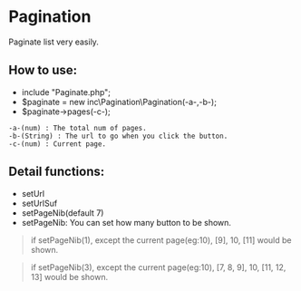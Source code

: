 # Pagination
Paginate list very easily.

## How to use:

 + include "Paginate.php";
 + $paginate = new inc\Pagination\Pagination(-a-,-b-);
 + $paginate->pages(-c-);

```
-a-(num) : The total num of pages.
-b-(String) : The url to go when you click the button.
-c-(num) : Current page.
```

## Detail functions:

 + setUrl
 + setUrlSuf
 + setPageNib(default 7)
 + setPageNib: You can set how many button to be shown.
 
> if setPageNib(1), except the current page(eg:10), [9], 10, [11] would be shown.

> if setPageNib(3), except the current page(eg:10), [7, 8, 9], 10, [11, 12, 13] would be shown.